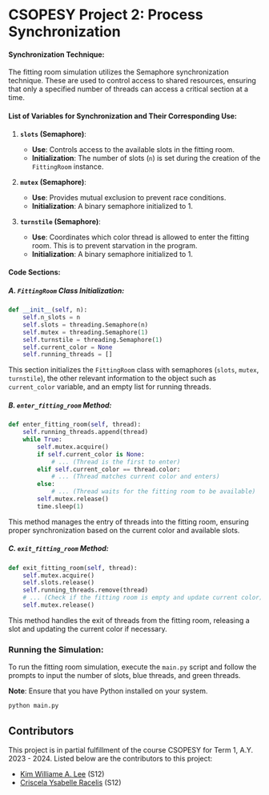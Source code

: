 # CSOPESY Project 2: Process Synchronization

#### Synchronization Technique:

The fitting room simulation utilizes the Semaphore synchronization technique. These are used to control access to shared resources, ensuring that only a specified number of threads can access a critical section at a time.

#### List of Variables for Synchronization and Their Corresponding Use:

1. **`slots` (Semaphore)**:

   - **Use**: Controls access to the available slots in the fitting room.
   - **Initialization**: The number of slots (`n`) is set during the creation of the `FittingRoom` instance.
2. **`mutex` (Semaphore)**:

   - **Use**: Provides mutual exclusion to prevent race conditions.
   - **Initialization**: A binary semaphore initialized to 1.
3. **`turnstile` (Semaphore)**:

   - **Use**: Coordinates which color thread is allowed to enter the fitting room. This is to prevent starvation in the program.
   - **Initialization**: A binary semaphore initialized to 1.

#### Code Sections:

##### A. `FittingRoom` Class Initialization:

```python
def __init__(self, n):
    self.n_slots = n
    self.slots = threading.Semaphore(n)
    self.mutex = threading.Semaphore(1)
    self.turnstile = threading.Semaphore(1)
    self.current_color = None
    self.running_threads = []
```

This section initializes the `FittingRoom` class with semaphores (`slots`, `mutex`, `turnstile`), the other relevant information to the object such as `current_color` variable, and an empty list for running threads.

##### B. `enter_fitting_room` Method:

```python
def enter_fitting_room(self, thread):
    self.running_threads.append(thread)
    while True:
        self.mutex.acquire()
        if self.current_color is None:
            # ... (Thread is the first to enter)
        elif self.current_color == thread.color:
            # ... (Thread matches current color and enters)
        else:
            # ... (Thread waits for the fitting room to be available)
        self.mutex.release()
        time.sleep(1)
```

This method manages the entry of threads into the fitting room, ensuring proper synchronization based on the current color and available slots.

##### C. `exit_fitting_room` Method:

```python
def exit_fitting_room(self, thread):
    self.mutex.acquire()
    self.slots.release()
    self.running_threads.remove(thread)
    # ... (Check if the fitting room is empty and update current color)
    self.mutex.release()
```

This method handles the exit of threads from the fitting room, releasing a slot and updating the current color if necessary.

### Running the Simulation:

To run the fitting room simulation, execute the `main.py` script and follow the prompts to input the number of slots, blue threads, and green threads.

**Note**: Ensure that you have Python installed on your system.

```bash
python main.py
```

## Contributors

This project is in partial fulfillment of the course CSOPESY for Term 1, A.Y. 2023 - 2024. Listed below are the contributors to this project:

- [Kim Williame A. Lee](https://github.com/kimileeee) (S12)
- [Criscela Ysabelle Racelis](https://github.com/cyaracelis) (S12)
